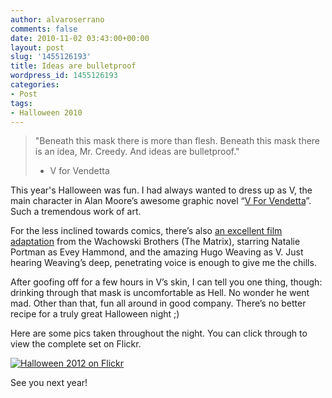 ```yaml
---
author: alvaroserrano
comments: false
date: 2010-11-02 03:43:00+00:00
layout: post
slug: '1455126193'
title: Ideas are bulletproof
wordpress_id: 1455126193
categories:
- Post
tags:
- Halloween 2010
---
```


<blockquote>"Beneath this mask there is more than flesh. Beneath this mask there is an idea, Mr. Creedy. And ideas are bulletproof."

- V for Vendetta</blockquote>


This year's Halloween was fun. I had always wanted to dress up as V, the main character in Alan Moore’s awesome graphic novel “[V For Vendetta](http://www.amazon.com/V-Vendetta-Alan-Moore/dp/1401207928/ref=tmm_hrd_title_0?ie=UTF8&qid=1288639805&sr=8-5)”. Such a tremendous work of art.

For the less inclined towards comics, there’s also [an excellent film adaptation](http://www.imdb.com/title/tt0434409/) from the Wachowski Brothers (The Matrix), starring Natalie Portman as Evey Hammond, and the amazing Hugo Weaving as V. Just hearing Weaving’s deep, penetrating voice is enough to give me the chills.

After goofing off for a few hours in V’s skin, I can tell you one thing, though: drinking through that mask is uncomfortable as Hell. No wonder he went mad. Other than that, fun all around in good company. There’s no better recipe for a truly great Halloween night ;)

Here are some pics taken throughout the night. You can click through to view the complete set on Flickr.

[![Halloween 2012 on Flickr](https://farm2.staticflickr.com/1139/5137144168_2a0221c77f_b.jpg)](https://www.flickr.com/photos/analogsenses/sets/72157625165830489/)

See you next year!
